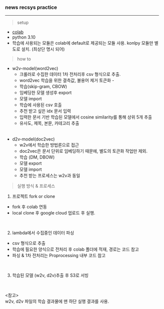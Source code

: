 ### news recsys practice 
<hr>

> setup  

- [colab](https://colab.research.google.com/)
- python 3.10
- 학습에 사용되는 모듈은 colab에 default로 제공되는 모듈 사용. konlpy 모듈만 별도로 설치. (최상단 명시 되어)

> how to

- w2v-model(word2vec)
    - 크롤러로 수집한 데이터 1차 전처리후 csv 형식으로 추출.
    - word2vec 학습을 위한 결측값, 불용어 제거 토큰화 - 
    - 학습(skip-gram, CBOW)
    - 임베딩한 모델 생성후 export 
    - 모델 import 
    - 학습에 사용된 csv 호출 
    - 추천 받고 싶은 idx 문서 입력
    - 입력한 문서 기반 학습된 모델에서 cosine similarity를 통해 상위 5개 추출 
    - 유사도, 제목, 본문, 카테고리 추출 
    <br>
    <br>
- d2v-model(doc2vec)
    - w2v에서 학습한 방법론으로 접근 
    - doc2vec은 문서 단위로 임베딩하기 때문에, 별도의 토큰화 작업만 제외. 
    - 학습 (DM, DBOW)
    - 모델 export 
    - 모델 import 
    - 추천 받는 프로세스는 w2v과 동일 


> 실행 방식 & 프로세스 

1. 프로젝트 fork or clone  

* fork 후 colab 연동 
* local clone 후 google cloud 업로드 후 실행. 

<br>

2. lambda에서 수집중인 데이터 파싱  
* csv 형식으로 추출
* 학습에 필요한 양식으로 전처리 후 colab 폴더에 적재, 경로는 코드 참고
* 파싱 & 1차 전처리는 Proprocessing 내부 코드 참고

<br>

3. 학습된 모델 (w2v, d2v)추출 후 S3로 서빙 

<br>

<참고>
<br>
w2v, d2v 파일의 학습 결과물에 맨 하단 실행 결과를 사용.